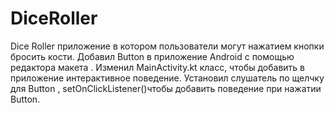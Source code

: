 # DiceRoller
Dice Roller приложение в котором пользователи могут нажатием кнопки бросить кости.
Добавил Button в приложение Android с помощью редактора макета .
Изменил MainActivity.kt класс, чтобы добавить в приложение интерактивное поведение.
Установил слушатель по щелчку для Button , setOnClickListener()чтобы добавить поведение при нажатии Button.
